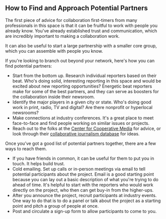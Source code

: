 ## How to Find and Approach Potential Partners

The first piece of advice for collaboration first-timers from many professionals in this space is that it can be fruitful to work with people you already know. You've already established trust and communication, which are incredibly important to making a collaboration work. 

It can also be useful to start a large partnership with a smaller core group, which you can assemble with people you know.

If you're looking to branch out beyond your network, here's how you can find potential partners:

- Start from the bottom up. Research individual reporters based on their beat. Who's doing solid, interesting reporting in this space and would be excited about new reporting opportunities? Energetic beat reporters make for some of the best partners, and they can serve as boosters for the collaboration inside their newsroom.  
- Identify the major players in a given city or state. Who's doing good work in print, radio, TV and digital? Are there nonprofit or hyperlocal newsrooms? 
- Make connections at industry conferences. It's a great place to meet face-to-face and find people working on similar issues or projects. 
- Reach out to the folks at the [Center for Cooperative Media](https://collaborativejournalism.org/) for advice, or look through their [collaborative journalism database](https://collaborativejournalism.org/database-search-sort-learn-collaborative-projects-around-world/) for ideas.  
  
Once you’ve got a good list of potential partners together, there are a few ways to reach them.

- If you have friends in common, it can be useful for them to put you in touch. It helps build trust. 
- Cold emailing. Set up calls or in-person meetings via email to tell potential participants about the project. Email is a good starting point because you can lay out a basic description of what you're trying to do ahead of time. It's helpful to start with the reporters who would work directly on the project, who then can get buy-in from the higher-ups. 
- After you announce the project, recruit participants at industry events. One way to do that is to do a panel or talk about the project as a starting point and pitch a group of people at once. 
- Post and circulate a sign-up form to allow participants to come to you.
